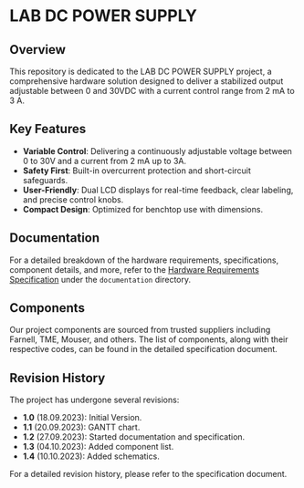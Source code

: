 # LAB DC POWER SUPPLY

## Overview

This repository is dedicated to the LAB DC POWER SUPPLY project, a comprehensive hardware solution designed to deliver a stabilized output adjustable between 0 and 30VDC with a current control range from 2 mA to 3 A.

## Key Features

- **Variable Control**: Delivering a continuously adjustable voltage between 0 to 30V and a current from 2 mA up to 3A.
- **Safety First**: Built-in overcurrent protection and short-circuit safeguards.
- **User-Friendly**: Dual LCD displays for real-time feedback, clear labeling, and precise control knobs.
- **Compact Design**: Optimized for benchtop use with dimensions.

## Documentation

For a detailed breakdown of the hardware requirements, specifications, component details, and more, refer to the [Hardware Requirements Specification](./documentation/specification.md) under the `documentation` directory.

## Components

Our project components are sourced from trusted suppliers including Farnell, TME, Mouser, and others. The list of components, along with their respective codes, can be found in the detailed specification document.

## Revision History

The project has undergone several revisions:

- **1.0** (18.09.2023): Initial Version.
- **1.1** (20.09.2023): GANTT chart.
- **1.2** (27.09.2023): Started documentation and specification.
- **1.3** (04.10.2023): Added component list.
- **1.4** (10.10.2023): Added schematics.

For a detailed revision history, please refer to the specification document.


